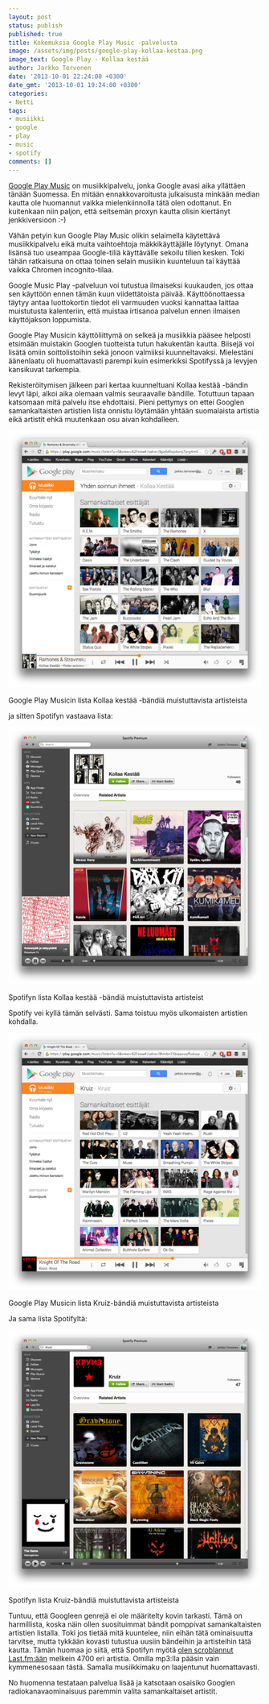 ```yaml
---
layout: post
status: publish
published: true
title: Kokemuksia Google Play Music -palvelusta
image: /assets/img/posts/google-play-kollaa-kestaa.png
image_text: Google Play - Kollaa kestää
author: Jarkko Tervonen
date: '2013-10-01 22:24:00 +0300'
date_gmt: '2013-10-01 19:24:00 +0300'
categories:
- Netti
tags:
- musiikki
- google
- play
- music
- spotify
comments: []
---
```

[Google Play Music](http://play.google.com/music) on musiikkipalvelu, jonka Google avasi aika yllättäen tänään Suomessa. En mitään ennakkovaroitusta julkaisusta minkään median kautta ole huomannut vaikka mielenkiinnolla tätä olen odottanut. En kuitenkaan niin paljon, että seitsemän proxyn kautta olisin kiertänyt jenkkiversioon :-)

Vähän petyin kun Google Play Music olikin selaimella käytettävä musiikkipalvelu eikä muita vaihtoehtoja mäkkikäyttäjälle löytynyt. Omana lisänsä tuo useampaa Google-tiliä käyttävälle sekoilu tilien kesken. Toki tähän ratkaisuna on ottaa toinen selain musiikin kuunteluun tai käyttää vaikka Chromen incognito-tilaa.

Google Music Play -palveluun voi tutustua ilmaiseksi kuukauden, jos ottaa sen käyttöön ennen tämän kuun viidettätoista päivää. Käyttöönottaessa täytyy antaa luottokortin tiedot eli varmuuden vuoksi kannattaa laittaa muistutusta kalenteriin, että muistaa irtisanoa palvelun ennen ilmaisen käyttöjakson loppumista.

Google Play Musicin käyttöliittymä on selkeä ja musiikkia pääsee helposti etsimään muistakin Googlen tuotteista tutun hakukentän kautta. Biisejä voi lisätä omiin soittolistoihin sekä jonoon valmiiksi kuunneltavaksi. Mielestäni äänenlaatu oli huomattavasti parempi kuin esimerkiksi Spotifyssä ja levyjen kansikuvat tarkempia.

Rekisteröitymisen jälkeen pari kertaa kuunneltuani Kollaa kestää -bändin levyt läpi, alkoi aika olemaan valmis seuraavalle bändille. Totuttuun tapaan katsomaan mitä palvelu itse ehdottaisi. Pieni pettymys on ettei Googlen samankaltaisten artistien lista onnistu löytämään yhtään suomalaista artistia eikä artistit ehkä muutenkaan osu aivan kohdalleen.

<amp-img src="/assets/img/posts/google-play-kollaa-kestaa.png" alt="Google Play Musicin lista Kollaa kestää -bändiä muistuttavista bändeistä" width="4" height="3" layout="responsive">
  <noscript><img src="/assets/img/posts/google-play-kollaa-kestaa.png" alt="Google Play Musicin lista Kollaa kestää -bändiä muistuttavista bändeistä" /></noscript>
</amp-img>

Google Play Musicin lista Kollaa kestää -bändiä muistuttavista artisteista

ja sitten Spotifyn vastaava lista:

<amp-img src="/assets/img/posts/spotify-kollaa-kestaa.png" alt="Spotifyn lista Kollaa kestää -bändiä muistuttavista bändeistä" width="4" height="3" layout="responsive">
  <noscript><img src="/assets/img/posts/spotify-kollaa-kestaa.png" alt="Spotifyn lista Kollaa kestää -bändiä muistuttavista bändeistä" /></noscript>
</amp-img>

Spotifyn lista Kollaa kestää -bändiä muistuttavista artisteist

Spotify vei kyllä tämän selvästi. Sama toistuu myös ulkomaisten artistien kohdalla.

<amp-img src="/assets/img/posts/google-play-kruiz.png" alt="Google Play Musicin lista Kruizia muistuttavista bändeistä" width="4" height="3" layout="responsive">
  <noscript><img src="/assets/img/posts/google-play-kruiz.png" alt="Google Play Musicin lista Kruizia muistuttavista bändeistä" /></noscript>
</amp-img>

Google Play Musicin lista Kruiz-bändiä muistuttavista artisteista

Ja sama lista Spotifyltä:

<amp-img src="/assets/img/posts/spotify-kruiz.png" alt="Spotifyn lista Kruizia muistuttavista bändeistä" width="4" height="3" layout="responsive">
  <noscript><img src="/assets/img/posts/spotify-kruiz.png" alt="Spotifyn lista Kruizia muistuttavista bändeistä" /></noscript>
</amp-img>

Spotifyn lista Kruiz-bändiä muistuttavista artisteista

Tuntuu, että Googleen genrejä ei ole määritelty kovin tarkasti. Tämä on harmillista, koska näin ollen suosituimmat bändit pomppivat samankaltaisten artistien listalla. Toki jos tietää mitä kuuntelee, niin eihän tätä ominaisuutta tarvitse, mutta tykkään kovasti tutustua uusiin bändeihin ja artisteihin tätä kautta. Tämän huomaa jo siitä, että Spotifyn myötä [olen scroblannut Last.fm:ään](http://www.last.fm/user/juffeli) melkein 4700 eri artistia. Omilla mp3:lla pääsin vain kymmenesosaan tästä. Samalla musiikkimaku on laajentunut huomattavasti.

No huomenna testataan palvelua lisää ja katsotaan osaisiko Googlen radiokanavaominaisuus paremmin valita samankaltaiset artistit.
